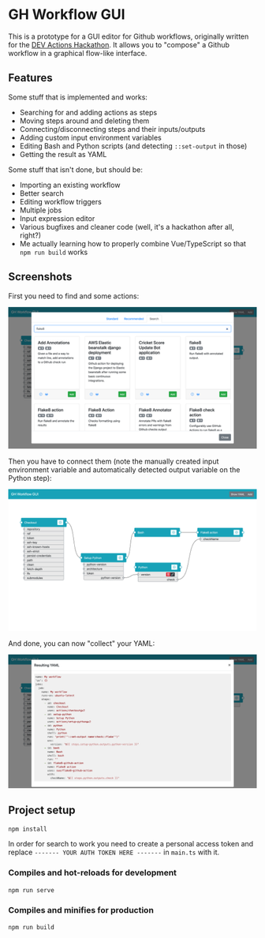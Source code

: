 # GH Workflow GUI

This is a prototype for a GUI editor for Github workflows, originally written for the
[DEV Actions Hackathon](https://dev.to/devteam/announcing-the-github-actions-hackathon-on-dev-3ljn).
It allows you to "compose" a Github workflow in a graphical flow-like interface.

## Features

Some stuff that is implemented and works:

* Searching for and adding actions as steps
* Moving steps around and deleting them
* Connecting/disconnecting steps and their inputs/outputs
* Adding custom input environment variables
* Editing Bash and Python scripts (and detecting `::set-output` in those)
* Getting the result as YAML

Some stuff that isn't done, but should be:

* Importing an existing workflow
* Better search
* Editing workflow triggers
* Multiple jobs
* Input expression editor
* Various bugfixes and cleaner code (well, it's a hackathon after all, right?)
* Me actually learning how to properly combine Vue/TypeScript so that `npm run build` works

## Screenshots

First you need to find and some actions:

![Find actions](screenshots/find-actions.png)

Then you have to connect them (note the manually created input environment variable and automatically
detected output variable on the Python step):

![Connect and edit](screenshots/connect-and-edit.png)

And done, you can now "collect" your YAML:

![Resulting YAML](screenshots/resulting-yaml.png)

## Project setup
```
npm install
```

In order for search to work you need to create a personal access token and replace
`------- YOUR AUTH TOKEN HERE -------` in `main.ts` with it.

### Compiles and hot-reloads for development
```
npm run serve
```

### Compiles and minifies for production
```
npm run build
```
